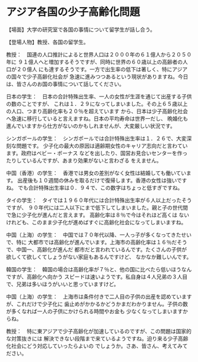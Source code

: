 # アジア各国の少子高齢化問題

【場面】大学の研究室で各国の事情について留学生が話し合う。

【登場人物】教授、各国の留学生。

教授：　国連の人口推計によると世界人口は２０００年の６１億人から２０５０年に
９１億人へと増加するそうですが、同時に世界の６０歳以上の高齢者の人口が２０億人
にも達するそうです。一方で出生率の低下は著しく、特にアジアの国々で少子高齢化社会が
急速に進みつつあるという現状がありますね。今日は、皆さんのお国の事情について話してください。

日本の学生：　日本の合計特殊出生率、一人の女性が生涯を通じて出産する子供の数のことですが、
これは１．２９になってしまいました。その上６５歳以上の人口、つまり高齢化率も２０％を超えています
から、日本は少子高齢化社会へ急速に移行していると言えますね。日本の平均寿命は世界一だし、
晩婚化も進んでいますから仕方がないのかもしれませんが、大変厳しい状況です。

シンガポールの学生：　シンガポールでは合計特殊出生率は１．２６で、大変深刻な問題です。
少子化の最大の原因は適齢期女性のキャリア志向だと言わています。政府はベビー・ボーナス
などを出したり、国営お見合いセンターを作ったりしているんですが、あまり効果がないと言わざる
をえません。

中国（香港）の学生：　香港では男女の差別がなく女性は結婚しても働いています。
出産後も１０週間の休みを取るだけで復帰します。香港の女性は強いですね。
でも合計特殊出生率は０．９４で、この数字はちょっと低すぎですね。

タイの学生：　タイでは１９６０年代には合計特殊出生率が６人以上だったそうですが、
９０年代には二人以下にまで低下してしまいました。親と子の世代間で急に少子化が進んだと言えます。
高齢化率は８％で今はそれほど高くは
ないけれども、このまま少子化が進めばすぐに高齢化社会になってしまいますね。

中国（上海）の学生：　中国では７０年代以降、一人っ子が多くなってきたせいで、特に
大都市では高齢化が進んでいます。上海市の高齢化率は１６％だそうで、中国一、高齢化が進んだ
都市だと言われているんです。たくさんの子供が欲しくて欲しくてしょうがない家庭もあるんですけど、
なかなか難しいんです。

韓国の学生：　韓国の場合は高齢化率が７％と、他の国に比べたら低いほうなんですが、高齢化へ向かう
スピードは速いようです。私自身は４人兄弟の３人目で、兄弟は多いほうがいいと思っていますけど。

中国（上海）の学生：　上海市は条件付きで二人目の子供の出産を認めていますが、これだけで少子化に
歯止めがかかるかどうかまだわかりません。子供の数が多くなれば一人の子供にかけられる時間やお金も
少なくなってしまいますからね。

教授：　特に東アジアで少子高齢化が加速しているのですが、この問題は国家的な対策抜きには
解決できない段階まで来ているようですね。迫り来る少子高齢化社会にどう対応していったらよいの
でしょうか。さあ、皆さん、考えてみてださい。
